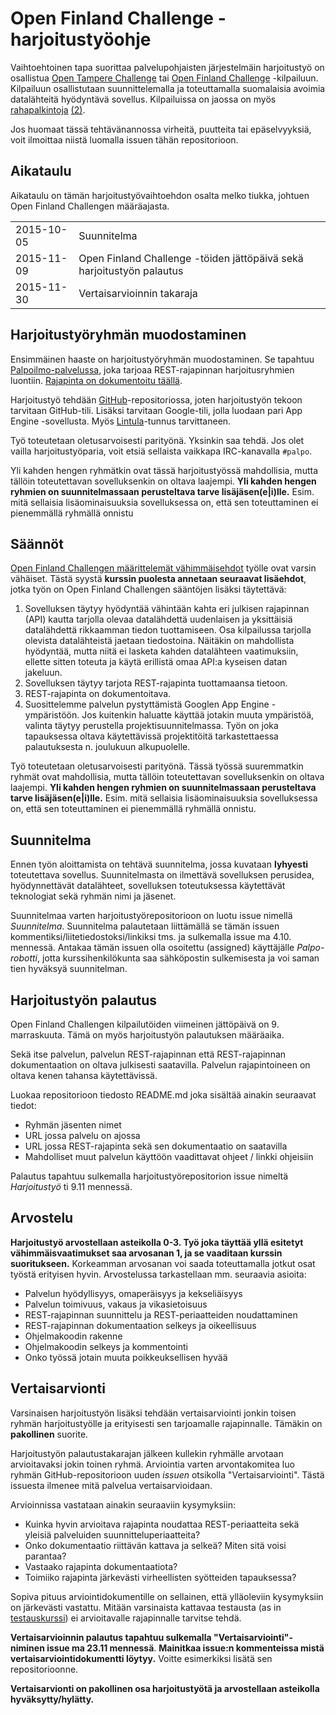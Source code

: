 Open Finland Challenge -harjoitustyöohje 
========================================

Vaihtoehtoinen tapa suorittaa palvelupohjaisten järjestelmäin harjoitustyö on osallistua
[Open Tampere Challenge](http://www.opentamperechallenge.fi/) tai
[Open Finland Challenge](http://openfinlandchallenge.fi/) -kilpailuun.
Kilpailuun osallistutaan suunnittelemalla ja toteuttamalla suomalaisia avoimia datalähteitä hyödyntävä sovellus.
Kilpailuissa on jaossa on myös [rahapalkintoja](http://openfinlandchallenge.fi/sarjat-ja-palkinnot/) [(2)](http://www.opentamperechallenge.fi/opentamperechallenge/#palkinnot).

Jos huomaat tässä tehtävänannossa virheitä, puutteita tai epäselvyyksiä, voit ilmoittaa niistä luomalla issuen tähän repositorioon.


## Aikataulu

Aikataulu on tämän harjoitustyövaihtoehdon osalta melko tiukka, johtuen Open Finland Challengen määräajasta.

<table>
  <tr>
    <td>2015-10-05</td>
    <td>Suunnitelma</td>
  </tr>
  <tr>
    <td>2015-11-09</td>
    <td>Open Finland Challenge -töiden jättöpäivä sekä harjoitustyön palautus</td>
  </tr>
  <tr>
    <td>2015-11-30</td>
    <td>Vertaisarvioinnin takaraja</td>
  </tr>
</table>


## Harjoitustyöryhmän muodostaminen

Ensimmäinen haaste on harjoitustyöryhmän muodostaminen.
Se tapahtuu [Palpoilmo-palvelussa](https://palpoilmo.appspot.com/), joka tarjoaa REST-rajapinnan harjoitusryhmien luontiin.
[Rajapinta on dokumentoitu täällä](https://palpoilmo.appspot.com).

Harjoitustyö tehdään [GitHub](https://github.com/)-repositoriossa, joten harjoitustyön tekoon tarvitaan GitHub-tili.
Lisäksi tarvitaan Google-tili, jolla luodaan pari App Engine -sovellusta.
Myös [Lintula](http://www.cs.tut.fi/lintula/)-tunnus tarvittaneen.

Työ toteutetaan oletusarvoisesti parityönä. Yksinkin saa tehdä.
Jos olet vailla harjoitustyöparia, voit etsiä sellaista vaikkapa IRC-kanavalla `#palpo`.

Yli kahden hengen ryhmätkin ovat tässä harjoitustyössä mahdollisia, mutta tällöin toteutettavan sovelluksenkin on oltava laajempi.
**Yli kahden hengen ryhmien on suunnitelmassaan perusteltava tarve lisäjäsen(e|i)lle.**
Esim. mitä sellaisia lisäominaisuuksia sovelluksessa on, että sen toteuttaminen ei pienemmällä ryhmällä onnistu


## Säännöt

[Open Finland Challengen määrittelemät vähimmäisehdot](http://openfinlandchallenge.fi/saannot/) työlle ovat varsin vähäiset.
Tästä syystä **kurssin puolesta annetaan seuraavat lisäehdot**, jotka työn on Open Finland Challengen sääntöjen lisäksi täytettävä:

1. Sovelluksen täytyy hyödyntää vähintään kahta eri  julkisen rajapinnan (API) kautta tarjolla olevaa datalähdettä uudenlaisen ja yksittäisiä datalähdettä rikkaamman tiedon tuottamiseen. Osa kilpailussa tarjolla olevista datalähteistä jaetaan tiedostoina. Näitäkin on mahdollista hyödyntää, mutta niitä ei lasketa kahden datalähteen vaatimuksiin, ellette sitten toteuta ja käytä erillistä omaa API:a kyseisen datan jakeluun.
2. Sovelluksen täytyy tarjota REST-rajapinta tuottamaansa tietoon.
3. REST-rajapinta on dokumentoitava.
4. Suosittelemme palvelun pystyttämistä Googlen App Engine -ympäristöön. Jos kuitenkin haluatte käyttää jotakin muuta ympäristöä, valinta täytyy perustella projektisuunnitelmassa. Työn on joka tapauksessa oltava käytettävissä projektitöitä tarkastettaessa palautuksesta n. joulukuun alkupuolelle.

Työ toteutetaan oletusarvoisesti parityönä. 
Tässä työssä suuremmatkin ryhmät ovat mahdollisia, mutta tällöin toteutettavan sovelluksenkin on oltava laajempi.
**Yli kahden hengen ryhmien on suunnitelmassaan perusteltava tarve lisäjäsen(e|i)lle.**
Esim. mitä sellaisia lisäominaisuuksia sovelluksessa on, että sen toteuttaminen ei pienemmällä ryhmällä onnistu.


## Suunnitelma

Ennen työn aloittamista on tehtävä suunnitelma, jossa kuvataan **lyhyesti** toteutettava sovellus.
Suunnitelmasta on ilmettävä sovelluksen perusidea, hyödynnettävät datalähteet, sovelluksen toteutuksessa käytettävät teknologiat sekä ryhmän nimi ja jäsenet.

Suunnitelmaa varten harjoitustyörepositorioon on luotu issue nimellä *Suunnitelma*.
Suunnitelma palautetaan liittämällä se tämän issuen kommentiksi/liitetiedostoksi/linkiksi tms. ja sulkemalla issue ma 4.10. mennessä.
Antakaa tämän issuen olla osoitettu (assigned) käyttäjälle *Palpo-robotti*, jotta kurssihenkilökunta saa sähköpostin sulkemisesta ja voi saman tien hyväksyä suunnitelman.


## Harjoitustyön palautus

Open Finland Challengen kilpailutöiden viimeinen jättöpäivä on 9. marraskuuta. Tämä on myös harjoitustyön palautuksen määräaika.

Sekä itse palvelun, palvelun REST-rajapinnan että REST-rajapinnan dokumentaation on oltava julkisesti saatavilla.
Palvelun rajapintoineen on oltava kenen tahansa käytettävissä.

Luokaa repositorioon tiedosto README.md joka sisältää ainakin seuraavat tiedot:
* Ryhmän jäsenten nimet
* URL jossa palvelu on ajossa
* URL jossa REST-rajapinta sekä sen dokumentaatio on saatavilla
* Mahdolliset muut palvelun käyttöön vaadittavat ohjeet / linkki ohjeisiin

Palautus tapahtuu sulkemalla harjoitustyörepositorion issue nimeltä *Harjoitustyö* ti 9.11 mennessä.


## Arvostelu

**Harjoitustyö arvostellaan asteikolla 0-3. Työ joka täyttää yllä esitetyt vähimmäisvaatimukset saa arvosanan 1, ja se vaaditaan kurssin suoritukseen.**
Korkeamman arvosanan voi saada toteuttamalla jotkut osat työstä erityisen hyvin.
Arvostelussa tarkastellaan mm. seuraavia asioita:

* Palvelun hyödyllisyys, omaperäisyys ja kekseliäisyys
* Palvelun toimivuus, vakaus ja vikasietoisuus
* REST-rajapinnan suunnittelu ja REST-periaatteiden noudattaminen
* REST-rajapinnan dokumentaation selkeys ja oikeellisuus
* Ohjelmakoodin rakenne
* Ohjelmakoodin selkeys ja kommentointi
* Onko työssä jotain muuta poikkeuksellisen hyvää


## Vertaisarvionti

Varsinaisen harjoitustyön lisäksi tehdään vertaisarviointi jonkin toisen ryhmän harjoitustyölle ja erityisesti sen tarjoamalle rajapinnalle.
Tämäkin on **pakollinen** suorite.

Harjoitustyön palautustakarajan jälkeen kullekin ryhmälle arvotaan arvioitavaksi jokin toinen ryhmä.
Arviointia varten arvontakomitea luo ryhmän GitHub-repositorioon uuden *issuen* otsikolla "Vertaisarviointi".
Tästä issuesta ilmenee mitä palvelua vertaisarvioidaan.

Arvioinnissa vastataan ainakin seuraaviin kysymyksiin:

* Kuinka hyvin arvioitava rajapinta noudattaa REST-periaatteita sekä yleisiä palveluiden suunnitteluperiaatteita?
* Onko dokumentaatio riittävän kattava ja selkeä? Miten sitä voisi parantaa?
* Vastaako rajapinta dokumentaatiota?
* Toimiiko rajapinta järkevästi virheellisten syötteiden tapauksessa?

Sopiva pituus arviointidokumentille on sellainen, että ylläoleviin kysymyksiin on järkevästi vastattu.
Mitään varsinaista kattavaa testausta (as in [testauskurssi](http://www.cs.tut.fi/~testaus/s2015/)) ei arvioitavalle rajapinnalle tarvitse tehdä.

**Vertaisarvioinnin palautus tapahtuu sulkemalla "Vertaisarviointi"-niminen issue ma 23.11 mennessä**.
**Mainitkaa issue:n kommenteissa mistä vertaisarviointidokumentti löytyy.**
Voitte esimerkiksi lisätä sen repositorioonne.

**Vertaisarvionti on pakollinen osa harjoitustyötä ja arvostellaan asteikolla hyväksytty/hylätty.**

